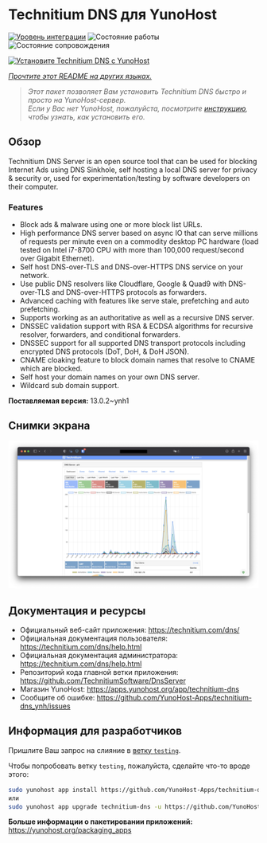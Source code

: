 <!--
Важно: этот README был автоматически сгенерирован <https://github.com/YunoHost/apps/tree/master/tools/readme_generator>
Он НЕ ДОЛЖЕН редактироваться вручную.
-->

# Technitium DNS для YunoHost

[![Уровень интеграции](https://dash.yunohost.org/integration/technitium-dns.svg)](https://ci-apps.yunohost.org/ci/apps/technitium-dns/) ![Состояние работы](https://ci-apps.yunohost.org/ci/badges/technitium-dns.status.svg) ![Состояние сопровождения](https://ci-apps.yunohost.org/ci/badges/technitium-dns.maintain.svg)

[![Установите Technitium DNS с YunoHost](https://install-app.yunohost.org/install-with-yunohost.svg)](https://install-app.yunohost.org/?app=technitium-dns)

*[Прочтите этот README на других языках.](./ALL_README.md)*

> *Этот пакет позволяет Вам установить Technitium DNS быстро и просто на YunoHost-сервер.*  
> *Если у Вас нет YunoHost, пожалуйста, посмотрите [инструкцию](https://yunohost.org/install), чтобы узнать, как установить его.*

## Обзор

Technitium DNS Server is an open source tool that can be used for blocking Internet Ads using DNS Sinkhole, self hosting a local DNS server for privacy & security or, used for experimentation/testing by software developers on their computer.

### Features

- Block ads & malware using one or more block list URLs.
- High performance DNS server based on async IO that can serve millions of requests per minute even on a commodity desktop PC hardware (load tested on Intel i7-8700 CPU with more than 100,000 request/second over Gigabit Ethernet).
- Self host DNS-over-TLS and DNS-over-HTTPS DNS service on your network.
- Use public DNS resolvers like Cloudflare, Google & Quad9 with DNS-over-TLS and DNS-over-HTTPS protocols as forwarders.
- Advanced caching with features like serve stale, prefetching and auto prefetching.
- Supports working as an authoritative as well as a recursive DNS server.
- DNSSEC validation support with RSA & ECDSA algorithms for recursive resolver, forwarders, and conditional forwarders.
- DNSSEC support for all supported DNS transport protocols including encrypted DNS protocols (DoT, DoH, & DoH JSON).
- CNAME cloaking feature to block domain names that resolve to CNAME which are blocked.
- Self host your domain names on your own DNS server.
- Wildcard sub domain support.


**Поставляемая версия:** 13.0.2~ynh1

## Снимки экрана

![Снимок экрана Technitium DNS](./doc/screenshots/screenshot.png)

## Документация и ресурсы

- Официальный веб-сайт приложения: <https://technitium.com/dns/>
- Официальная документация пользователя: <https://technitium.com/dns/help.html>
- Официальная документация администратора: <https://technitium.com/dns/help.html>
- Репозиторий кода главной ветки приложения: <https://github.com/TechnitiumSoftware/DnsServer>
- Магазин YunoHost: <https://apps.yunohost.org/app/technitium-dns>
- Сообщите об ошибке: <https://github.com/YunoHost-Apps/technitium-dns_ynh/issues>

## Информация для разработчиков

Пришлите Ваш запрос на слияние в [ветку `testing`](https://github.com/YunoHost-Apps/technitium-dns_ynh/tree/testing).

Чтобы попробовать ветку `testing`, пожалуйста, сделайте что-то вроде этого:

```bash
sudo yunohost app install https://github.com/YunoHost-Apps/technitium-dns_ynh/tree/testing --debug
или
sudo yunohost app upgrade technitium-dns -u https://github.com/YunoHost-Apps/technitium-dns_ynh/tree/testing --debug
```

**Больше информации о пакетировании приложений:** <https://yunohost.org/packaging_apps>

